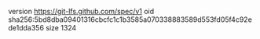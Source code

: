 version https://git-lfs.github.com/spec/v1
oid sha256:5bd8dba09401316cbcfc1c1b3585a070338883589d553fd05f4c92ede1dda356
size 1324
